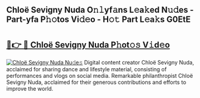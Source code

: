 ## Chloë Sevigny Nuda O𝚗𝚕yf𝚊ns L𝚎a𝚔ed N𝚞𝚍es - Part-yfa P𝚑𝚘tos Vi𝚍𝚎o - H𝚘𝚝 Part L𝚎a𝚔s G0EtE

# <h2><a href="http://kf3dip.oniu.top/?m=Chlo%c3%ab+Sevigny+Nuda">🔗👉 🔴 Chloë Sevigny Nuda P𝚑ot𝚘𝚜 V𝚒d𝚎o</a></h2>

[![Chloë Sevigny Nuda Nu𝚍e𝚜](https://i.imgur.com/0qMVB7G.gif)](http://kf3dip.oniu.top/?m=Chlo%c3%ab+Sevigny+Nuda)
Digital content creator Chloë Sevigny Nuda, acclaimed for sharing dance and lifestyle material, consisting of performances and vlogs on social media. Remarkable philanthropist Chloë Sevigny Nuda, acclaimed for their generous contributions and efforts to improve the world.  
